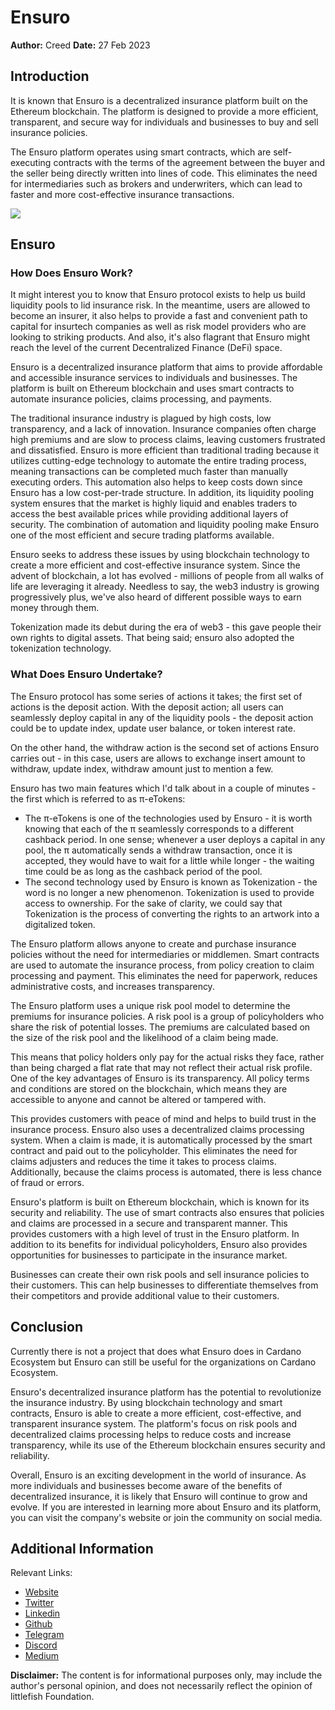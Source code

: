 # Ensuro  

**Author:** Creed
**Date:** 27 Feb 2023

## Introduction

It is known that Ensuro is a decentralized insurance platform built on the Ethereum blockchain. The platform is designed to provide a more efficient, transparent, and secure way for individuals and businesses to buy and sell insurance policies.

The Ensuro platform operates using smart contracts, which are self-executing contracts with the terms of the agreement between the buyer and the seller being directly written into lines of code. This eliminates the need for intermediaries such as brokers and underwriters, which can lead to faster and more cost-effective insurance transactions.

![](https://i.imgur.com/YCSX8EZ.png)

## Ensuro

### How Does Ensuro Work?

It might interest you to know that Ensuro protocol exists to help us build liquidity pools to lid insurance risk. In the meantime, users are allowed to become an insurer, it also helps to provide a fast and convenient path to capital for insurtech companies as well as risk model providers who are looking to striking products. And also, it's also flagrant that Ensuro might reach the level of the current Decentralized Finance (DeFi) space.

Ensuro is a decentralized insurance platform that aims to provide affordable and accessible insurance services to individuals and businesses. The platform is built on Ethereum blockchain and uses smart contracts to automate insurance policies, claims processing, and payments.

The traditional insurance industry is plagued by high costs, low transparency, and a lack of innovation. Insurance companies often charge high premiums and are slow to process claims, leaving customers frustrated and dissatisfied. Ensuro is more efficient than traditional trading because it utilizes cutting-edge technology to automate the entire trading process, meaning transactions can be completed much faster than manually executing orders. This automation also helps to keep costs down since Ensuro has a low cost-per-trade structure. In addition, its liquidity pooling system ensures that the market is highly liquid and enables traders to access the best available prices while providing additional layers of security. The combination of automation and liquidity pooling make Ensuro one of the most efficient and secure trading platforms available.


Ensuro seeks to address these issues by using blockchain technology to create a more efficient and cost-effective insurance system. Since the advent of blockchain, a lot has evolved - millions of people from all walks of life are leveraging it already. Needless to say, the web3 industry is growing progressively plus, we've also heard of different possible ways to earn money through them.

Tokenization made its debut during the era of web3 - this gave people their own rights to digital assets. That being said; ensuro also adopted the tokenization technology.

### What Does Ensuro Undertake?

The Ensuro protocol  has some series of actions it takes; the first set of actions is the deposit action. With the deposit action; all users can seamlessly deploy capital in any of the liquidity pools - the deposit action could be to update index, update user balance, or token interest rate.

On the other hand, the withdraw action is the second set of actions Ensuro carries out - in this case, users are allows to exchange insert amount to withdraw, update index, withdraw amount just to mention a few.


Ensuro has two main features which I'd talk about in a couple of minutes - the first which is referred to as π-eTokens:

- The π-eTokens is one of the technologies used by Ensuro - it is worth knowing that each of the π seamlessly corresponds to a different cashback period. In one sense; whenever a user deploys a capital in any pool, the π automatically sends a withdraw transaction, once it is accepted, they would have to wait for a little while longer - the waiting time could be as long as the cashback period of the pool.
- The second technology used by Ensuro is known as Tokenization - the word is no longer a new phenomenon. Tokenization is used to provide access to ownership. For the sake of clarity, we could say that Tokenization is the process of converting the rights to an artwork into a digitalized token.


The Ensuro platform allows anyone to create and purchase insurance policies without the need for intermediaries or middlemen. Smart contracts are used to automate the insurance process, from policy creation to claim processing and payment. This eliminates the need for paperwork, reduces administrative costs, and increases transparency.

The Ensuro platform uses a unique risk pool model to determine the premiums for insurance policies. A risk pool is a group of policyholders who share the risk of potential losses. The premiums are calculated based on the size of the risk pool and the likelihood of a claim being made.

This means that policy holders only pay for the actual risks they face, rather than being charged a flat rate that may not reflect their actual risk profile.
One of the key advantages of Ensuro is its transparency. All policy terms and conditions are stored on the blockchain, which means they are accessible to anyone and cannot be altered or tampered with.

This provides customers with peace of mind and helps to build trust in the insurance process. Ensuro also uses a decentralized claims processing system. When a claim is made, it is automatically processed by the smart contract and paid out to the policyholder. This eliminates the need for claims adjusters and reduces the time it takes to process claims. Additionally, because the  claims process is automated, there is less chance of fraud or errors.


Ensuro's platform is built on Ethereum blockchain, which is known for its security and reliability. The use of smart contracts also ensures that policies and claims are processed in a secure and transparent manner. This provides customers with a high level of trust in the Ensuro platform. In addition to its benefits for individual policyholders, Ensuro also provides opportunities for businesses to participate in the insurance market.


Businesses can create their own risk pools and sell insurance policies to their customers. This can help businesses to differentiate themselves from their competitors and provide additional value to their customers.

## Conclusion

Currently there is not a project that does what Ensuro does in Cardano Ecosystem but Ensuro can still be useful for the organizations on Cardano Ecosystem.

Ensuro's decentralized insurance platform has the potential to revolutionize the insurance industry.  By using blockchain technology and smart contracts, Ensuro is able to create a more efficient, cost-effective, and transparent insurance system. The platform's focus on risk pools and decentralized claims processing helps to reduce costs and increase transparency, while its use of the Ethereum blockchain ensures security and reliability.

Overall, Ensuro is an exciting development in the world of insurance. As more individuals and businesses become aware of the benefits of decentralized insurance, it is likely that Ensuro will continue to grow and evolve. If you are interested in learning more about Ensuro and its platform, you can visit the company's website or join the community on social media.

## Additional Information
Relevant Links:
- [Website](https://ensuro.co/)
-  [Twitter](https://twitter.com/Ensuroproject)
-  [Linkedin](https://www.linkedin.com/company/ensuro)
-  [Github](https://github.com/ensuro)
-  [Telegram](https://t.me/ensuroproject)
-  [Discord](https://discord.gg/sePJF7RRZC)
-  [Medium](https://blog.ensuro.co/)

**Disclaimer:** The content is for informational purposes only, may include the author's personal opinion, and does not necessarily reflect the opinion of littlefish Foundation.

